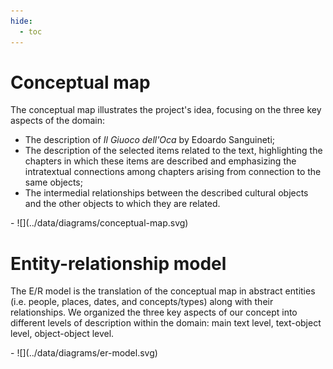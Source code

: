 ```yaml
---
hide:
  - toc
---
```


# Conceptual map

The conceptual map illustrates the project's idea, focusing on the three key aspects of the domain:

- The description of _Il Giuoco dell'Oca_ by Edoardo Sanguineti;
- The description of the selected items related to the text, highlighting the chapters in which these items are described and emphasizing the intratextual connections among chapters arising from connection to the same objects;
- The intermedial relationships between the described cultural objects and the other objects to which they are related.

<div class="grid cards" markdown>
- ![](../data/diagrams/conceptual-map.svg)
</div>

# Entity-relationship model

The E/R model is the translation of the conceptual map in abstract entities (i.e. people, places, dates, and concepts/types) along with their relationships. We organized the three key aspects of our concept into different levels of description within the domain: main text level, text-object level, object-object level.

<div class="grid cards" markdown>
- ![](../data/diagrams/er-model.svg)
</div>